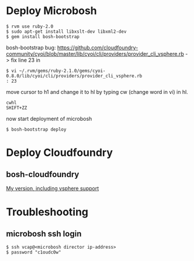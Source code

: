 
# Deploy Microbosh
```
$ rvm use ruby-2.0
$ sudo apt-get install libxslt-dev libxml2-dev
$ gem install bosh-bootstrap
```
bosh-bootstrap bug: https://github.com/cloudfoundry-community/cyoi/blob/master/lib/cyoi/cli/providers/provider_cli_vsphere.rb -> fix line 23 in

```
$ vi ~/.rvm/gems/ruby-2.1.0/gems/cyoi-0.8.0/lib/cyoi/cli/providers/provider_cli_vsphere.rb
: 23
```
move cursor to h1 and change it to hl by typing cw (change word in vi) in hl. 
```
cwhl
SHIFT+ZZ
```
now start deployment of microbosh
```
$ bosh-bootstrap deploy
```

# Deploy Cloudfoundry
## bosh-cloudfoundry
[My version, including vsphere support](https://github.com/goettw/bosh-cloudfoundry)
# Troubleshooting
## microbosh ssh login

```
$ ssh vcap@<microbosh director ip-address>
$ password "c1oudc0w"
```


